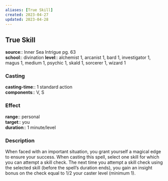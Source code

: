 ```yaml
---
aliases: [True Skill]
created: 2023-04-27
updated: 2023-04-28
---
```


## True Skill

**source**:: Inner Sea Intrigue pg. 63  
**school**:: divination
**level**:: alchemist 1, arcanist 1, bard 1, investigator 1, magus 1, medium 1, psychic 1, skald 1, sorcerer 1, wizard 1

### Casting

**casting-time**:: 1 standard action  
**components**:: V, S

### Effect

**range**:: personal  
**target**:: you  
**duration**:: 1 minute/level

### Description

When faced with an important situation, you grant yourself a magical edge to ensure your success. When casting this spell, select one skill for which you can attempt a skill check. The next time you attempt a skill check using the selected skill (before the spell’s duration ends), you gain an insight bonus on the check equal to 1/2 your caster level (minimum 1).
